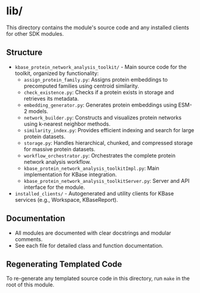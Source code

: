# lib/

This directory contains the module's source code and any installed clients for other SDK modules.

## Structure

- `kbase_protein_network_analysis_toolkit/` - Main source code for the toolkit, organized by functionality:
  - `assign_protein_family.py`: Assigns protein embeddings to precomputed families using centroid similarity.
  - `check_existence.py`: Checks if a protein exists in storage and retrieves its metadata.
  - `embedding_generator.py`: Generates protein embeddings using ESM-2 models.
  - `network_builder.py`: Constructs and visualizes protein networks using k-nearest neighbor methods.
  - `similarity_index.py`: Provides efficient indexing and search for large protein datasets.
  - `storage.py`: Handles hierarchical, chunked, and compressed storage for massive protein datasets.
  - `workflow_orchestrator.py`: Orchestrates the complete protein network analysis workflow.
  - `kbase_protein_network_analysis_toolkitImpl.py`: Main implementation for KBase integration.
  - `kbase_protein_network_analysis_toolkitServer.py`: Server and API interface for the module.
- `installed_clients/` - Autogenerated and utility clients for KBase services (e.g., Workspace, KBaseReport).

## Documentation

- All modules are documented with clear docstrings and modular comments.
- See each file for detailed class and function documentation.

## Regenerating Templated Code

To re-generate any templated source code in this directory, run `make` in the root of this module.
